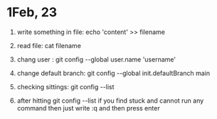 # 1Feb, 23

1. write something in file: echo 'content' >> filename

2. read file: cat filename

3. chang user : git config --global user.name 'username'

4. change default branch: git config --global init.defaultBranch main

5. checking sittings: git config --list

6. after hitting git config --list if you find stuck and cannot run any command then just write :q and then press enter

##
